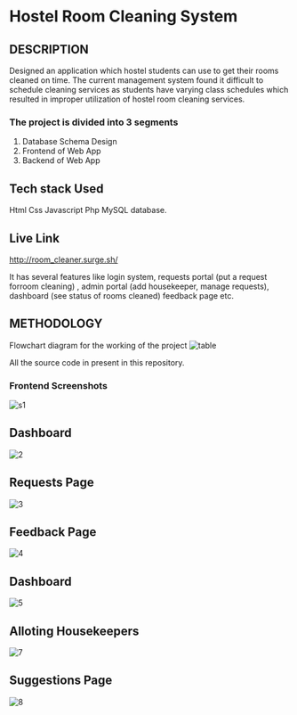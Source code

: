# Hostel Room Cleaning System

## DESCRIPTION
Designed an application which hostel students can use to get their rooms cleaned on time. The current management system found it difficult to schedule cleaning services as students have varying class schedules which resulted in improper utilization of hostel room cleaning services.

### The project is divided into 3 segments
1. Database Schema Design
2. Frontend of Web App
3. Backend of Web App

## Tech stack Used
Html Css Javascript Php MySQL database.

 
 ## Live Link
 http://room_cleaner.surge.sh/


It has several features like login system, requests portal (put a request forroom cleaning) , admin portal (add housekeeper, manage  requests), dashboard (see status of rooms cleaned) feedback page etc.

## METHODOLOGY
Flowchart diagram for the working of the project
![table](https://user-images.githubusercontent.com/79807722/208253523-1f9198ca-534e-4e8c-92e3-cbf13637740f.png)


 All the source code in present in this repository.

 
 ### Frontend Screenshots
 ![s1](https://user-images.githubusercontent.com/79807722/189840013-86a190d1-7abb-41f7-ad7c-9e9c27409c17.PNG)  
 
  ## Dashboard
 ![2](https://user-images.githubusercontent.com/79807722/189840467-dae89e93-0187-455b-82ab-9b95c9f4d700.png)
 
  ## Requests Page
 ![3](https://user-images.githubusercontent.com/79807722/189840549-597ba036-fffb-4a47-8d85-41ed42c6e559.png)
 
  ## Feedback Page
 ![4](https://user-images.githubusercontent.com/79807722/189840607-37f2b1bf-8564-40db-ad3f-3069503a102c.png)
 
  ## Dashboard
 ![5](https://user-images.githubusercontent.com/79807722/189840756-64f5cf33-617f-4eb7-95fd-9237583c2d0d.png)
 
  ## Alloting Housekeepers
 ![7](https://user-images.githubusercontent.com/79807722/189840839-646265b1-ee43-42d5-aac7-6783873b6115.png)
 
  ## Suggestions Page
![8](https://user-images.githubusercontent.com/79807722/189840910-e0e5285c-5138-488f-b4db-871b7e7ae1b5.png)


